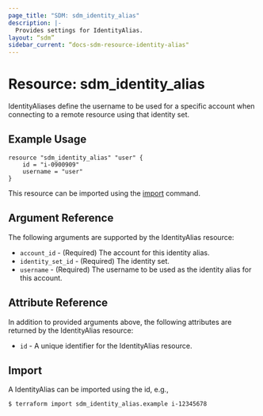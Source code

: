 ```yaml
---
page_title: "SDM: sdm_identity_alias"
description: |-
  Provides settings for IdentityAlias.
layout: “sdm”
sidebar_current: “docs-sdm-resource-identity-alias"
---
```

# Resource: sdm_identity_alias

IdentityAliases define the username to be used for a specific account
 when connecting to a remote resource using that identity set.
## Example Usage

```hcl
resource "sdm_identity_alias" "user" {
    id = "i-0900909"
    username = "user"
}
```
This resource can be imported using the [import](https://www.terraform.io/docs/cli/commands/import.html) command.
## Argument Reference
The following arguments are supported by the IdentityAlias resource:
* `account_id` - (Required) The account for this identity alias.
* `identity_set_id` - (Required) The identity set.
* `username` - (Required) The username to be used as the identity alias for this account.
## Attribute Reference
In addition to provided arguments above, the following attributes are returned by the IdentityAlias resource:
* `id` - A unique identifier for the IdentityAlias resource.
## Import
A IdentityAlias can be imported using the id, e.g.,

```
$ terraform import sdm_identity_alias.example i-12345678
```
